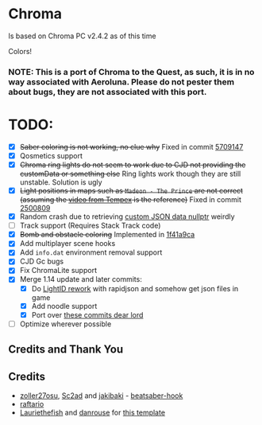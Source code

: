 # Chroma

Is based on Chroma PC v2.4.2 as of this time

Colors!

### NOTE: This is a port of Chroma to the Quest, as such, it is in no way associated with Aeroluna. Please do not pester them about bugs, they are not associated with this port.

# TODO:
- [x] ~~Saber coloring is not working, no clue why~~ Fixed in commit [5709147](https://github.com/nyamimi/Chroma/commit/570914772f868e8a99338fbc1ddf18f0336daeaa)
- [x] Qosmetics support
- [x] ~~Chroma ring lights do not seem to work due to CJD not providing the customData or something else~~ Ring lights work though they are still unstable. Solution is ugly
- [x] ~~Light positions in maps such as `Madeon - The Prince` are not correct (assuming the [video from Tempex](https://www.youtube.com/watch?v=I0G34tNpbPU) is the reference)~~ Fixed in commit [2500809](https://github.com/nyamimi/Chroma/commit/2500809f1082134ee148b46c0744b303da583bf9)
- [x] Random crash due to retrieving [custom JSON data nullptr](https://github.com/nyamimi/Chroma/blob/c36d5fd48254008786a07c3a2419eac590fc2961/src/hooks/LightSwitchEventEffect.cpp#L57) weirdly
- [ ] Track support (Requires Stack Track code)
- [x] ~~Bomb and obstacle coloring~~ Implemented in [1f41a9ca](https://github.com/nyamimi/Chroma/commit/1f41a9ca80a5f44d15e4aa08e17f8dbcd9ef07a1)
- [x] Add multiplayer scene hooks
- [x] Add `info.dat` environment removal support
- [x] CJD Gc bugs
- [x] Fix ChromaLite support
- [x] Merge 1.14 update and later commits:
  - [x] Do [LightID rework](https://github.com/Aeroluna/Chroma/commit/a8fc978b282af145c6ed263bfcce3485a31bb039) with rapidjson and somehow get json files in game
  - [x] Add noodle support
  - [x] Port over [these commits dear lord](https://github.com/BinaryElement/Chroma/compare/24452837a71867688a739a9f1297cd4b5efcaa77...Aeroluna:master) 
    
- [ ] Optimize wherever possible

## Credits and Thank You

## Credits

* [zoller27osu](https://github.com/zoller27osu), [Sc2ad](https://github.com/Sc2ad) and [jakibaki](https://github.com/jakibaki) - [beatsaber-hook](https://github.com/sc2ad/beatsaber-hook)
* [raftario](https://github.com/raftario) 
* [Lauriethefish](https://github.com/Lauriethefish) and [danrouse](https://github.com/danrouse) for [this template](https://github.com/Lauriethefish/quest-mod-template)